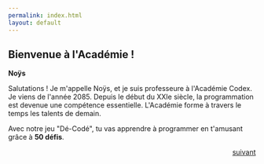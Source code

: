 ```yaml
---
permalink: index.html
layout: default
---
```

<div markdown="1">

## Bienvenue à l'Académie !

**Noÿs**

</div>

<div markdown="1">

Salutations ! Je m'appelle Noÿs, et je suis professeure à l'Académie Codex. Je viens de l'année 2085. Depuis le début du XXIe siècle, la programmation est devenue une compétence essentielle. L'Académie forme à travers le temps les talents de demain.

Avec notre jeu "Dé-Codé", tu vas apprendre à programmer en t'amusant grâce à **50 défis**.

</div>

<div markdown="1" style="grid-column: 1 / -1; justify-self: right">

[suivant](./1)

</div>
